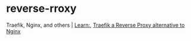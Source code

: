 # reverse-rroxy
Traefik, Nginx, and others | [Learn:](https://youtu.be/ozhe__GdWC8), [Traefik a Reverse Proxy alternative to Nginx](https://youtu.be/GsBXAunkPWg)
